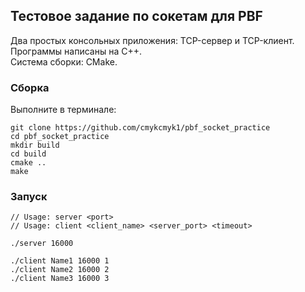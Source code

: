 ## Тестовое задание по сокетам для PBF

Два простых консольных приложения: TCP-сервер и TCP-клиент.  
Программы написаны на C++.  
Система сборки: CMake.  

### Сборка

Выполните в терминале:
```
git clone https://github.com/cmykcmyk1/pbf_socket_practice
cd pbf_socket_practice
mkdir build
cd build
cmake ..
make

``` 

### Запуск

```
// Usage: server <port>
// Usage: client <client_name> <server_port> <timeout>

./server 16000

./client Name1 16000 1
./client Name2 16000 2
./client Name3 16000 3

```

